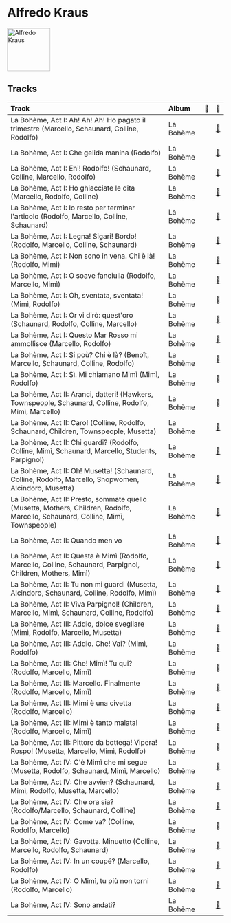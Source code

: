 
# Alfredo Kraus


<img src="https://i.scdn.co/image/ef792df3cfed7af201e591c4f86aaa9be10b518d" alt="Alfredo Kraus" width="100" />

## Tracks

| Track                                                                                                                            | Album     | 💚   | 🔗                                                          |
|:---------------------------------------------------------------------------------------------------------------------------------|:----------|:----|:-----------------------------------------------------------|
| La Bohème, Act I: Ah! Ah! Ah! Ho pagato il trimestre (Marcello, Schaunard, Colline, Rodolfo)                                     | La Bohème |     | [🔗](https://open.spotify.com/track/0cjuxxHrxS5aB1arkGgBaO) |
| La Bohème, Act I: Che gelida manina (Rodolfo)                                                                                    | La Bohème |     | [🔗](https://open.spotify.com/track/2Wi4qTz0ewIE9PKVzBC8Pj) |
| La Bohème, Act I: Ehi! Rodolfo! (Schaunard, Colline, Marcello, Rodolfo)                                                          | La Bohème |     | [🔗](https://open.spotify.com/track/6CbwvT6paT2Latbc28FDZB) |
| La Bohème, Act I: Ho ghiacciate le dita (Marcello, Rodolfo, Colline)                                                             | La Bohème |     | [🔗](https://open.spotify.com/track/0p2VEWGZ7ytqq9xFRYRHYb) |
| La Bohème, Act I: Io resto per terminar l'articolo (Rodolfo, Marcello, Colline, Schaunard)                                       | La Bohème |     | [🔗](https://open.spotify.com/track/1OYNrBg2E9WnquOzT2oOcj) |
| La Bohème, Act I: Legna! Sigari! Bordo! (Rodolfo, Marcello, Colline, Schaunard)                                                  | La Bohème |     | [🔗](https://open.spotify.com/track/79QUi5ZS5FCdBAfT0KDZUh) |
| La Bohème, Act I: Non sono in vena. Chi è là! (Rodolfo, Mimi)                                                                    | La Bohème |     | [🔗](https://open.spotify.com/track/5AzL0P4MfJpHMfeCNDQky0) |
| La Bohème, Act I: O soave fanciulla (Rodolfo, Marcello, Mimì)                                                                    | La Bohème |     | [🔗](https://open.spotify.com/track/1eSuYeP1o2Gtf0rgWQedKP) |
| La Bohème, Act I: Oh, sventata, sventata! (Mimì, Rodolfo)                                                                        | La Bohème |     | [🔗](https://open.spotify.com/track/3qdpStl2AaLkuTB5eis9yw) |
| La Bohème, Act I: Or vi dirò: quest'oro (Schaunard, Rodolfo, Colline, Marcello)                                                  | La Bohème |     | [🔗](https://open.spotify.com/track/4EZRMyE2gBBRcwzpxB6Ndr) |
| La Bohème, Act I: Questo Mar Rosso mi ammollisce (Marcello, Rodolfo)                                                             | La Bohème |     | [🔗](https://open.spotify.com/track/3uYGL1Mq92uBHt6pDoL3RH) |
| La Bohème, Act I: Si poù? Chi è là? (Benoît, Marcello, Schaunard, Colline, Rodolfo)                                              | La Bohème |     | [🔗](https://open.spotify.com/track/5qqZtXXC021MvAGIVMFOIG) |
| La Bohème, Act I: Sì. Mi chiamano Mimì (Mimì, Rodolfo)                                                                           | La Bohème |     | [🔗](https://open.spotify.com/track/19GcQJHwN0Oen1Yu0awv5e) |
| La Bohème, Act II: Aranci, datteri! (Hawkers, Townspeople, Schaunard, Colline, Rodolfo, Mimì, Marcello)                          | La Bohème |     | [🔗](https://open.spotify.com/track/17MfUBDYisxb0ne8F6LGyZ) |
| La Bohème, Act II: Caro! (Colline, Rodolfo, Schaunard, Children, Townspeople, Musetta)                                           | La Bohème |     | [🔗](https://open.spotify.com/track/2Lv0KVUf919O66BnJ4FADA) |
| La Bohème, Act II: Chi guardi? (Rodolfo, Colline, Mimì, Schaunard, Marcello, Students, Parpignol)                                | La Bohème |     | [🔗](https://open.spotify.com/track/3vsBdFeXh8VTk8LqILDlbp) |
| La Bohème, Act II: Oh! Musetta! (Schaunard, Colline, Rodolfo, Marcello, Shopwomen, Alcindoro, Musetta)                           | La Bohème |     | [🔗](https://open.spotify.com/track/0HIv2mLCBv7T2eVaC6sYXB) |
| La Bohème, Act II: Presto, sommate quello (Musetta, Mothers, Children, Rodolfo, Marcello, Schaunard, Colline, Mimì, Townspeople) | La Bohème |     | [🔗](https://open.spotify.com/track/1vpZy1lEMPelFLI0VudAmJ) |
| La Bohème, Act II: Quando men vo                                                                                                 | La Bohème |     | [🔗](https://open.spotify.com/track/0zL47m9gJL0uKAstwiaG7o) |
| La Bohème, Act II: Questa è Mimì (Rodolfo, Marcello, Colline, Schaunard, Parpignol, Children, Mothers, Mimì)                     | La Bohème |     | [🔗](https://open.spotify.com/track/0yVs1UbsSy4or1lpNcTc2H) |
| La Bohème, Act II: Tu non mi guardi (Musetta, Alcindoro, Schaunard, Colline, Rodolfo, Mimì)                                      | La Bohème |     | [🔗](https://open.spotify.com/track/0eFkn2oBhdNa4xLbs5BFOc) |
| La Bohème, Act II: Viva Parpignol! (Children, Marcello, Mimì, Schaunard, Colline, Rodolfo)                                       | La Bohème |     | [🔗](https://open.spotify.com/track/6PwFDhSwqubs4X0leCfOFF) |
| La Bohème, Act III: Addio, dolce svegliare (Mimì, Rodolfo, Marcello, Musetta)                                                    | La Bohème |     | [🔗](https://open.spotify.com/track/1jyARnUHLWrbhuqd5a6eqS) |
| La Bohème, Act III: Addio. Che! Vai? (Mimì, Rodolfo)                                                                             | La Bohème |     | [🔗](https://open.spotify.com/track/1z0uXfhmAUqxfXM95Huo96) |
| La Bohème, Act III: Che! Mimì! Tu qui? (Rodolfo, Marcello, Mimì)                                                                 | La Bohème |     | [🔗](https://open.spotify.com/track/2VETcfxzfQZUtdpqXHzKme) |
| La Bohème, Act III: Marcello. Finalmente (Rodolfo, Marcello, Mimì)                                                               | La Bohème |     | [🔗](https://open.spotify.com/track/7FBfE7YWGlo90VchoL9xjL) |
| La Bohème, Act III: Mimi è una civetta (Rodolfo, Marcello)                                                                       | La Bohème |     | [🔗](https://open.spotify.com/track/4K717xmjl2JUal7BWRQ2ut) |
| La Bohème, Act III: Mimì è tanto malata! (Rodolfo, Marcello, Mimì)                                                               | La Bohème |     | [🔗](https://open.spotify.com/track/5ADVe2kodv0w0ZonEV3ucR) |
| La Bohème, Act III: Pittore da bottega! Vipera! Rospo! (Musetta, Marcello, Mimì, Rodolfo)                                        | La Bohème |     | [🔗](https://open.spotify.com/track/7JnJfQuGmFsMKERauRBN6U) |
| La Bohème, Act IV: C'è Mimì che mi segue (Musetta, Rodolfo, Schaunard, Mimì, Marcello)                                           | La Bohème |     | [🔗](https://open.spotify.com/track/0VmWO1EvFdkTvWIFxRveyH) |
| La Bohème, Act IV: Che avvien? (Schaunard, Mimì, Rodolfo, Musetta, Marcello)                                                     | La Bohème |     | [🔗](https://open.spotify.com/track/7vi7H0oPWtiLRHHnsKUAoF) |
| La Bohème, Act IV: Che ora sia? (Rodolfo/Marcello, Schaunard, Colline)                                                           | La Bohème |     | [🔗](https://open.spotify.com/track/7HaoK4tjIHtgK4uvljI1yE) |
| La Bohème, Act IV: Come va? (Colline, Rodolfo, Marcello)                                                                         | La Bohème |     | [🔗](https://open.spotify.com/track/3FbDAVSuItwkdYGzUg26zd) |
| La Bohème, Act IV: Gavotta. Minuetto (Colline, Marcello, Rodolfo, Schaunard)                                                     | La Bohème |     | [🔗](https://open.spotify.com/track/7qE5CSFo8Fbyn6bbyy7wQw) |
| La Bohème, Act IV: In un coupé? (Marcello, Rodolfo)                                                                              | La Bohème |     | [🔗](https://open.spotify.com/track/5qceu5qMhzpljkdftS9wFK) |
| La Bohème, Act IV: O Mimì, tu più non torni (Rodolfo, Marcello)                                                                  | La Bohème |     | [🔗](https://open.spotify.com/track/3L8kkGKJzRyFRlf2VG0XFZ) |
| La Bohème, Act IV: Sono andati?                                                                                                  | La Bohème |     | [🔗](https://open.spotify.com/track/01IXjtdOpKjPIxpXXBZOgG) |